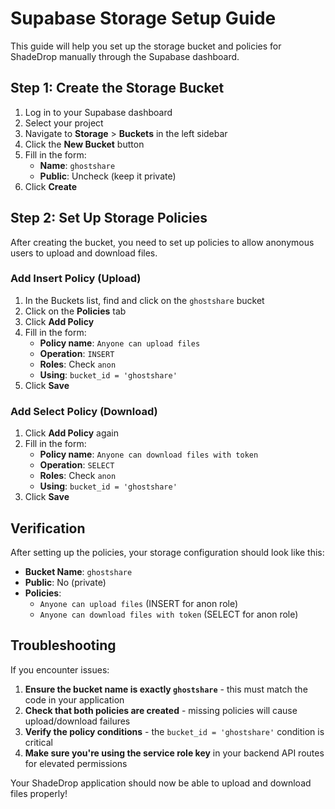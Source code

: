 # Supabase Storage Setup Guide

This guide will help you set up the storage bucket and policies for ShadeDrop manually through the Supabase dashboard.

## Step 1: Create the Storage Bucket

1. Log in to your Supabase dashboard
2. Select your project
3. Navigate to **Storage** > **Buckets** in the left sidebar
4. Click the **New Bucket** button
5. Fill in the form:
   - **Name**: `ghostshare`
   - **Public**: Uncheck (keep it private)
6. Click **Create**

## Step 2: Set Up Storage Policies

After creating the bucket, you need to set up policies to allow anonymous users to upload and download files.

### Add Insert Policy (Upload)

1. In the Buckets list, find and click on the `ghostshare` bucket
2. Click on the **Policies** tab
3. Click **Add Policy**
4. Fill in the form:
   - **Policy name**: `Anyone can upload files`
   - **Operation**: `INSERT`
   - **Roles**: Check `anon`
   - **Using**: `bucket_id = 'ghostshare'`
5. Click **Save**

### Add Select Policy (Download)

1. Click **Add Policy** again
2. Fill in the form:
   - **Policy name**: `Anyone can download files with token`
   - **Operation**: `SELECT`
   - **Roles**: Check `anon`
   - **Using**: `bucket_id = 'ghostshare'`
3. Click **Save**

## Verification

After setting up the policies, your storage configuration should look like this:

- **Bucket Name**: `ghostshare`
- **Public**: No (private)
- **Policies**:
  - `Anyone can upload files` (INSERT for anon role)
  - `Anyone can download files with token` (SELECT for anon role)

## Troubleshooting

If you encounter issues:

1. **Ensure the bucket name is exactly `ghostshare`** - this must match the code in your application
2. **Check that both policies are created** - missing policies will cause upload/download failures
3. **Verify the policy conditions** - the `bucket_id = 'ghostshare'` condition is critical
4. **Make sure you're using the service role key** in your backend API routes for elevated permissions

Your ShadeDrop application should now be able to upload and download files properly!